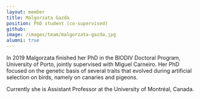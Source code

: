 ```yaml
---
layout: member
title: Malgorzata Gazda
position: PhD student (co-supervised)
github: 
image: /images/team/malgorzata-gazda.jpg
alumni: true
---
```


In 2019 Malgorzata finished her PhD in the BIODIV Doctoral Program, University of Porto, jointly supervised with Miguel Carneiro. Her PhD focused on the genetic basis of several traits that evolved during artificial selection on birds, namely on canaries and pigeons. 

Currently she is Assistant Professor at the University of Montréal, Canada.